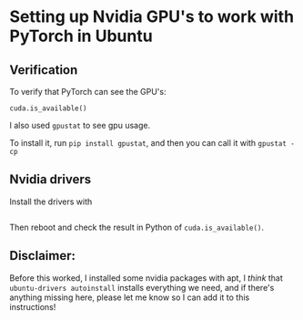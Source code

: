 # Setting up Nvidia GPU's to work with PyTorch in Ubuntu

## Verification

To verify that PyTorch can see the GPU's:

```from torch import cuda
cuda.is_available()
```

I also used `gpustat` to see gpu usage.

To install it, run `pip install gpustat`, and then you can call it with `gpustat -cp`

## Nvidia drivers
Install the drivers with
```sudo ubuntu-drivers autoinstall
```
Then reboot and check the result in Python of `cuda.is_available()`.

## Disclaimer:
Before this worked, I installed some nvidia packages with apt, I *think* that `ubuntu-drivers autoinstall` installs everything we need, and if there's anything missing here, please let me know so I can add it to this instructions!
